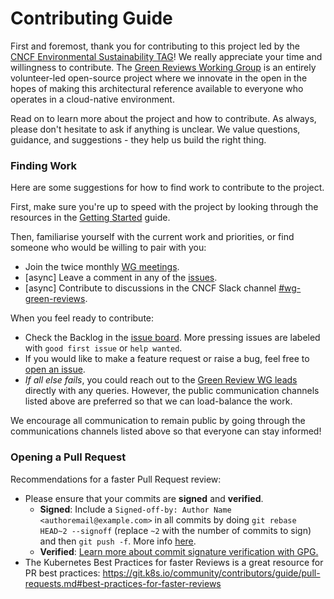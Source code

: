 # Contributing Guide

First and foremost, thank you for contributing to this project led by the
[CNCF Environmental Sustainability TAG](https://github.com/cncf/tag-env-sustainability)!
We really appreciate your time and willingness to contribute. The [Green Reviews
Working Group](https://github.com/cncf/tag-env-sustainability/tree/main/working-groups/green-reviews)
is an entirely volunteer-led open-source project where we innovate
in the open in the hopes of making this architectural reference available to
everyone who operates in a cloud-native environment.

Read on to learn more about the project and how to contribute. As always, please
don't hesitate to ask if anything is unclear. We value questions, guidance, and
suggestions - they help us build the right thing.

### Finding Work

Here are some suggestions for how to find work to contribute to the project.

First, make sure you're up to speed with the project by looking through the resources in the [Getting Started](./README.md#getting-started) guide.

Then, familiarise yourself with the current work and priorities, or find someone who would be willing to pair with you:
- Join the twice monthly [WG meetings](https://github.com/cncf/tag-env-sustainability/tree/main/working-groups/green-reviews#meetings-and-contact).
- [async] Leave a comment in any of the [issues](https://github.com/orgs/cncf/projects/10/views/12).
- [async] Contribute to discussions in the CNCF Slack channel [#wg-green-reviews](https://cloud-native.slack.com/archives/C060EDHN431).

When you feel ready to contribute:
- Check the Backlog in the [issue board](https://github.com/orgs/cncf/projects/10/views/12). More pressing issues are labeled with `good first issue` or `help wanted`.
- If you would like to make a feature request or raise a bug, feel free to [open an issue](https://github.com/cncf-tags/green-reviews-tooling/issues/new).
- _If all else fails_, you could reach out to the [Green Review WG leads](https://github.com/cncf/tag-env-sustainability/tree/main/working-groups/green-reviews#chairs) directly with any queries. However, the public communication channels listed above are preferred so that we can load-balance the work.

We encourage all communication to remain public by going through the communications channels listed above so that everyone can stay informed!

### Opening a Pull Request

Recommendations for a faster Pull Request review:
- Please ensure that your commits are **signed** and **verified**.
  - **Signed**: Include a `Signed-off-by: Author Name <authoremail@example.com>` in all commits by doing `git rebase HEAD~2 --signoff` (replace `~2` with the number of commits to sign) and then `git push -f`. More info [here](https://github.com/cncf-tags/green-reviews-tooling/pull/53/checks?check_run_id=21563565653).
  - **Verified**: [Learn more about commit signature verification with GPG.](https://docs.github.com/en/authentication/managing-commit-signature-verification/about-commit-signature-verification#gpg-commit-signature-verification)
- The Kubernetes Best Practices for faster Reviews is a great resource for PR best practices: https://git.k8s.io/community/contributors/guide/pull-requests.md#best-practices-for-faster-reviews
